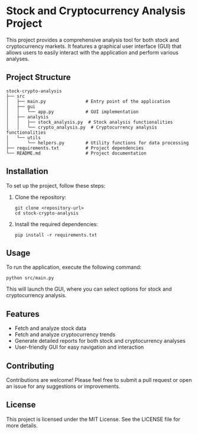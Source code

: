 # Stock and Cryptocurrency Analysis Project

This project provides a comprehensive analysis tool for both stock and cryptocurrency markets. It features a graphical user interface (GUI) that allows users to easily interact with the application and perform various analyses.

## Project Structure

```
stock-crypto-analysis
├── src
│   ├── main.py               # Entry point of the application
│   ├── gui
│   │   └── app.py            # GUI implementation
│   ├── analysis
│   │   ├── stock_analysis.py  # Stock analysis functionalities
│   │   └── crypto_analysis.py  # Cryptocurrency analysis functionalities
│   └── utils
│       └── helpers.py        # Utility functions for data processing
├── requirements.txt          # Project dependencies
└── README.md                 # Project documentation
```

## Installation

To set up the project, follow these steps:

1. Clone the repository:
   ```
   git clone <repository-url>
   cd stock-crypto-analysis
   ```

2. Install the required dependencies:
   ```
   pip install -r requirements.txt
   ```

## Usage

To run the application, execute the following command:
```
python src/main.py
```

This will launch the GUI, where you can select options for stock and cryptocurrency analysis.

## Features

- Fetch and analyze stock data
- Fetch and analyze cryptocurrency trends
- Generate detailed reports for both stock and cryptocurrency analyses
- User-friendly GUI for easy navigation and interaction

## Contributing

Contributions are welcome! Please feel free to submit a pull request or open an issue for any suggestions or improvements.

## License

This project is licensed under the MIT License. See the LICENSE file for more details.
